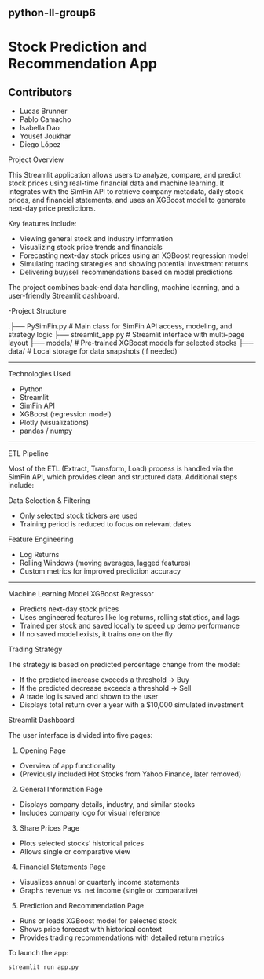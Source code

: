 ## python-II-group6
# Stock Prediction and Recommendation App

## Contributors

- Lucas Brunner  
- Pablo Camacho  
- Isabella Dao  
- Yousef Joukhar  
- Diego López  

Project Overview

This Streamlit application allows users to analyze, compare, and predict stock prices using real-time financial data and machine learning. It integrates with the SimFin API to retrieve company metadata, daily stock prices, and financial statements, and uses an XGBoost model to generate next-day price predictions.

Key features include:

- Viewing general stock and industry information  
- Visualizing stock price trends and financials  
- Forecasting next-day stock prices using an XGBoost regression model  
- Simulating trading strategies and showing potential investment returns  
- Delivering buy/sell recommendations based on model predictions  

The project combines back-end data handling, machine learning, and a user-friendly Streamlit dashboard.

-Project Structure

.├── PySimFin.py # Main class for SimFin API access, modeling, and strategy logic
├── streamlit_app.py # Streamlit interface with multi-page layout
├── models/ # Pre-trained XGBoost models for selected stocks
├── data/ # Local storage for data snapshots (if needed)

---

 Technologies Used

- Python  
- Streamlit  
- SimFin API  
- XGBoost (regression model)  
- Plotly (visualizations)  
- pandas / numpy  

---

 ETL Pipeline

Most of the ETL (Extract, Transform, Load) process is handled via the SimFin API, which provides clean and structured data. Additional steps include:

 Data Selection & Filtering

- Only selected stock tickers are used  
- Training period is reduced to focus on relevant dates  

 Feature Engineering

- Log Returns  
- Rolling Windows (moving averages, lagged features)  
- Custom metrics for improved prediction accuracy  

---

 Machine Learning Model
 XGBoost Regressor

- Predicts next-day stock prices  
- Uses engineered features like log returns, rolling statistics, and lags  
- Trained per stock and saved locally to speed up demo performance  
- If no saved model exists, it trains one on the fly  

Trading Strategy

The strategy is based on predicted percentage change from the model:

- If the predicted increase exceeds a threshold → Buy  
- If the predicted decrease exceeds a threshold → Sell  
- A trade log is saved and shown to the user  
- Displays total return over a year with a $10,000 simulated investment  



Streamlit Dashboard

The user interface is divided into five pages:

 1. Opening Page  
- Overview of app functionality  
- (Previously included Hot Stocks from Yahoo Finance, later removed)

 2. General Information Page  
- Displays company details, industry, and similar stocks  
- Includes company logo for visual reference  

3. Share Prices Page  
- Plots selected stocks’ historical prices  
- Allows single or comparative view  

4. Financial Statements Page  
- Visualizes annual or quarterly income statements  
- Graphs revenue vs. net income (single or comparative)  

5. Prediction and Recommendation Page  
- Runs or loads XGBoost model for selected stock  
- Shows price forecast with historical context  
- Provides trading recommendations with detailed return metrics  

To launch the app:

```bash
streamlit run app.py



